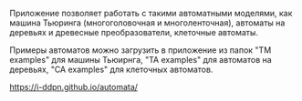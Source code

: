 Приложение позволяет работать с такими автоматными моделями, как машина Тьюринга (многоголовочная и многоленточная), автоматы на деревьях и древесные преобразователи, клеточные автоматы.

Примеры автоматов можно загрузить в приложение из папок "TM examples" для машины Тьюирнга, "TA examples" для автоматов на деревьях, "CA examples" для клеточных автоматов.

https://i-ddpn.github.io/automata/
